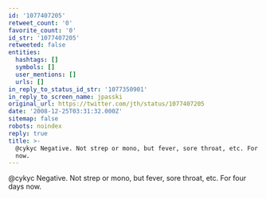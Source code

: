 ```yaml
---
id: '1077407205'
retweet_count: '0'
favorite_count: '0'
id_str: '1077407205'
retweeted: false
entities:
  hashtags: []
  symbols: []
  user_mentions: []
  urls: []
in_reply_to_status_id_str: '1077350901'
in_reply_to_screen_name: jpasski
original_url: https://twitter.com/jth/status/1077407205
date: '2008-12-25T03:31:32.000Z'
sitemap: false
robots: noindex
reply: true
title: >-
  @cykyc Negative. Not strep or mono, but fever, sore throat, etc. For four days
  now.
---
```


@cykyc Negative. Not strep or mono, but fever, sore throat, etc. For four days now.